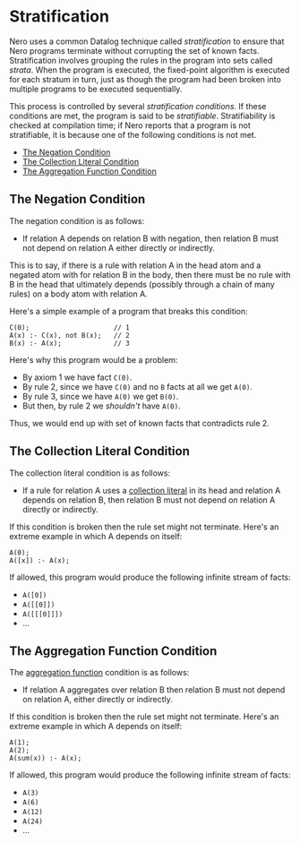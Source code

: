 # Stratification

Nero uses a common Datalog technique called *stratification* to ensure that
Nero programs terminate without corrupting the set of known facts.  
Stratification involves grouping the rules in the program into sets
called *strata*.  When the program is executed, the fixed-point algorithm
is executed for each stratum in turn, just as though the program had been
broken into multiple programs to be executed sequentially.

This process is controlled by several *stratification conditions*.  If
these conditions are met, the program is said to be *stratifiable*.
Stratifiability is checked at compilation time; if Nero reports that
a program is not stratifiable, it is because one of the following conditions
is not met.

- [The Negation Condition](#the-negation-condition)
- [The Collection Literal Condition](#the-collection-literal-condition)
- [The Aggregation Function Condition](#the-aggregation-function-condition)

## The Negation Condition

The negation condition is as follows:

- If relation A depends on relation B with negation, then relation B must not
  depend on relation A either directly or indirectly.

This is to say, if there is a rule with relation A in the head atom and 
a negated atom with for relation B in the body, then there must be no
rule with B in the head that ultimately depends (possibly through a chain
of many rules) on a body atom with relation A.

Here's a simple example of a program that breaks this condition:

```nero
C(0);                     // 1
A(x) :- C(x), not B(x);   // 2 
B(x) :- A(x);             // 3
```

Here's why this program would be a problem:

- By axiom 1 we have fact `C(0)`.
- By rule 2, since we have `C(0)` and no `B` facts at all we get `A(0)`.
- By rule 3, since we have `A(0)` we get `B(0)`.
- But then, by rule 2 we *shouldn't* have `A(0)`.

Thus, we would end up with set of known facts that contradicts rule 2.

## The Collection Literal Condition

The collection literal condition is as follows:

- If a rule for relation A uses a 
  [collection literal](terms.md) in its head and
  relation A depends on relation B, then relation B must not depend on
  relation A directly or indirectly.

If this condition is broken then the rule set might not terminate.  Here's
an extreme example in which A depends on itself:

```nero
A(0);
A([x]) :- A(x);
```

If allowed, this program would produce the following infinite stream of facts:

- `A([0])`
- `A([[0]])`
- `A([[[0]]])`
- ...


## The Aggregation Function Condition

The [aggregation function](aggregation_functions.md) condition is as follows:

- If relation A aggregates over relation B then relation B must not depend on
  relation A, either directly or indirectly.

If this condition is broken then the rule set might not terminate.  Here's
an extreme example in which A depends on itself:

```nero
A(1);
A(2);
A(sum(x)) :- A(x);
```

If allowed, this program would produce the following infinite stream of facts:

- `A(3)`
- `A(6)`
- `A(12)`
- `A(24)`
- ...
